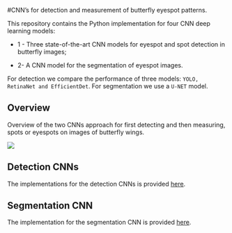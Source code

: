 #CNN’s for detection and measurement of butterfly eyespot patterns.

This repository contains the Python implementation for four CNN deep learning models:

* 1 - Three state-of-the-art CNN models for eyespot and spot detection in butterfly images;

* 2- A CNN model for the segmentation of eyespot images.

For detection we compare the performance of three models: ```YOLO, RetinaNet and EfficientDet```.
For segmentation we use a ```U-NET``` model.

## Overview

Overview of the two CNNs approach for first detecting and then measuring, spots or eyespots on images of butterfly wings.

![](https://github.com/Margarida-Silveira/Butterfly_CNN/tree/main/images/Fig3.png)

## Detection CNNs

The implementations for the detection CNNs is provided [here](https://github.com/Margarida-Silveira/Butterfly_CNN/tree/main/Detection).

## Segmentation CNN

The implementation for the segmentation CNN is provided [here](https://github.com/Margarida-Silveira/Butterfly_CNN/tree/main/Segmentation).
